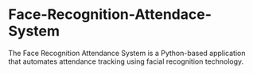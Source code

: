 # Face-Recognition-Attendace-System
The Face Recognition Attendance System is a Python-based application that automates attendance tracking using facial recognition technology. 
